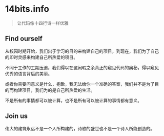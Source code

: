 # 14bits.info

> 让代码像十四行诗一样优雅

## Find ourself

从校园时期开始，我们出于学习的目的来构建自己的项目，到现在，我们为了自己的即时灵感来构建自己所热爱的项目。

不同于工作的工期压迫，我们得以在这闲暇之余真正的窥见代码的奥秘，得以窥见优秀的语言背后的美丽。

或者你需要问意义是什么，抱歉，我无法给你一个准确的答案，我们并不是为了目的而构建项目，我们为的是自己所热爱的生活。

不是所有的事情都可以被计算，也不是所有可以被计算的事情都有意义。

## Join us

伟大的建筑永远不是一个人所构建的，诗歌的盛世也不是一个诗人所能创造的。
